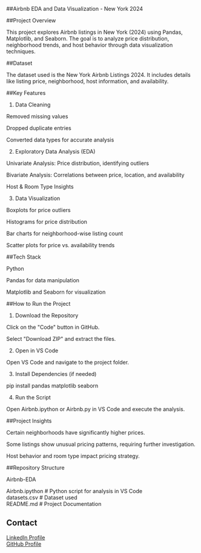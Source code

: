##Airbnb EDA and Data Visualization - New York 2024

##Project Overview

This project explores Airbnb listings in New York (2024) using Pandas, Matplotlib, and Seaborn. The goal is to analyze price distribution, neighborhood trends, and host behavior through data visualization techniques.

##Dataset

The dataset used is the New York Airbnb Listings 2024.
It includes details like listing price, neighborhood, host information, and availability.

##Key Features

1. Data Cleaning

Removed missing values

Dropped duplicate entries

Converted data types for accurate analysis


2. Exploratory Data Analysis (EDA)

Univariate Analysis: Price distribution, identifying outliers

Bivariate Analysis: Correlations between price, location, and availability

Host & Room Type Insights


3. Data Visualization

Boxplots for price outliers

Histograms for price distribution

Bar charts for neighborhood-wise listing count

Scatter plots for price vs. availability trends


##Tech Stack

Python

Pandas for data manipulation

Matplotlib and Seaborn for visualization


##How to Run the Project

1. Download the Repository

Click on the "Code" button in GitHub.

Select "Download ZIP" and extract the files.

2. Open in VS Code

Open VS Code and navigate to the project folder.

3. Install Dependencies (if needed)

pip install pandas matplotlib seaborn

4. Run the Script

Open Airbnb.ipython or Airbnb.py in VS Code and execute the analysis.


##Project Insights

Certain neighborhoods have significantly higher prices.

Some listings show unusual pricing patterns, requiring further investigation.

Host behavior and room type impact pricing strategy.


##Repository Structure

Airbnb-EDA  
  
Airbnb.ipython  # Python script for analysis in VS Code  
datasets.csv  # Dataset used  
README.md  # Project Documentation

## Contact  
 [LinkedIn Profile](https://www.linkedin.com/in/niveditha-d-46a02330b)  
 [GitHub Profile](https://github.com/Niveditha-2003)  


